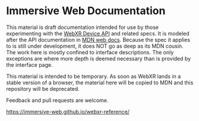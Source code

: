 # Immersive Web Documentation

This material is draft documentation intended for use by those experimenting with the [WebXR Device API](https://immersive-web.github.io/webxr/spec/latest/) and related specs. It is modeled after the API documentation in [MDN web docs](https://developer.mozilla.org/en-US/). Because the spec it applies to is still under development, it does NOT go as deep as its MDN cousin. The work here is mostly confined to interface descriptions. The only exceptions are where more depth is deemed necessary than is provided by the interface page.

This material is intended to be temporary. As soon as WebXR lands in a stable version of a browser, the material here will be copied to MDN and this repository will be deprecated.

Feedback and pull requests are welcome.

https://immersive-web.github.io/webxr-reference/
